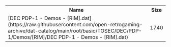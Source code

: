 <table>
<tr><th>Name</th><th>Size</th></tr>
<tr><td>
[DEC PDP-1 - Demos - [RIM].dat](https://raw.githubusercontent.com/open-retrogaming-archive/dat-catalog/main/root/basic/TOSEC/DEC/PDP-1/Demos/[RIM]/DEC PDP-1 - Demos - [RIM].dat)
</td><td>1740</td></tr>
</table>
